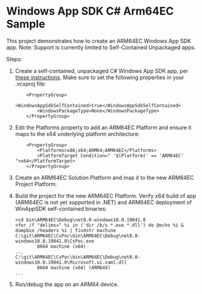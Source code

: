 # Windows App SDK C# Arm64EC Sample

This project demonstrates how to create an ARM64EC Windows App SDK app.
Note: Support is currently limited to Self-Contained Unpackaged apps.

Steps:

1. Create a self-contained, unpackaged C# Windows App SDK app, per [these instructions](https://learn.microsoft.com/en-us/windows/apps/windows-app-sdk/deploy-unpackaged-apps#use-the-windows-app-sdk-runtime). Make sure to set the following properties in your .vcxproj file:

    ```MSBuild
        <PropertyGroup>
            <WindowsAppSdkSelfContained>true</WindowsAppSdkSelfContained>
            <WindowsPackageType>None</WindowsPackageType>
        </PropertyGroup>
    ```

1. Edit the Platforms property to add an ARM64EC Platform and ensure it maps to the x64 underlying platform architecture:

    ```MSBuild
        <PropertyGroup>
            <Platforms>x86;x64;ARM64;ARM64EC</Platforms>
            <PlatformTarget Condition=" '$(Platform)' == 'ARM64EC' ">x64</PlatformTarget>
        </PropertyGroup>
    ```

1. Create an ARM64EC Solution Platform and map it to the new ARM64EC Project Platform.

1. Build the project for the new ARM64EC Platform.  Verify x64 build of app (ARM64EC is not yet supported in .NET)
and ARM64EC deployment of WinAppSDK self-contained binaries:

    ```shell
    >cd bin\ARM64EC\Debug\net8.0-windows10.0.19041.0
    >for /f "delims=" %i in ('dir /b/s *.exe *.dll') do @echo %i & dumpbin /headers %i | findstr machine
    C:\git\ARM64EC\CsPoc\bin\ARM64EC\Debug\net8.0-windows10.0.19041.0\CsPoc.exe
            8664 machine (x64)
    ...
    C:\git\ARM64EC\CsPoc\bin\ARM64EC\Debug\net8.0-windows10.0.19041.0\Microsoft.ui.xaml.dll
            8664 machine (x64) (ARM64X)
    ...
    ```

1. Run/debug the app on an ARM64 device.
